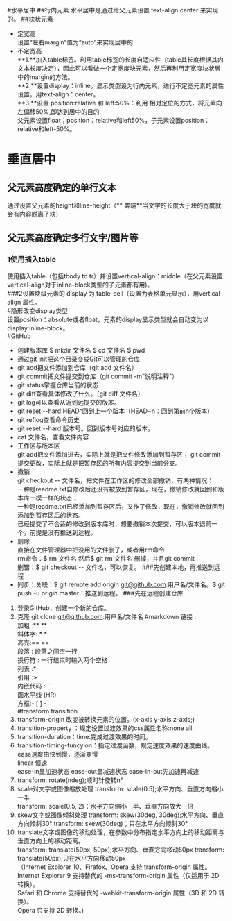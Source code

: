 #水平居中
##行内元素
水平居中是通过给父元素设置 text-align:center 来实现的。
##块状元素
- 定宽高  
设置“左右margin”值为“auto”来实现居中的
- 不定宽高  
**1.**加入table标签。利用table标签的长度自适应性（table其长度根据其内文本长度决定），因此可以看做一个定宽度块元素，然后再利用定宽度块状居中的margin的方法。  
**2.**设置display：inline。显示类型设为行内元素，进行不定宽元素的属性设置。用text-align：center。  
**3.**设置 position:relative 和 left:50%：利用 相对定位的方式，将元素向左偏移50%,即达到居中的目的.  
父元素设置float；position：relative和left50%，子元素设置position：relative和left-50%。  
# 垂直居中
## 父元素高度确定的单行文本
通过设置父元素的height和line-height（** 弊端**当文字的长度大于块的宽度就会有内容脱离了块）
## 父元素高度确定多行文字/图片等
### 1使用插入table
使用插入table（包括tbody td tr）并设置vertical-align：middle（在父元素设置vertical-align对于inline-block类型的子元素都有用)。  
###2设置块级元素的 display 为 table-cell（设置为表格单元显示），用vertical-align 属性。  
#隐形改变display类型  
设置position：absolute或者float，元素的display显示类型就会自动变为以 display:inline-block。  
#GitHub
- 创建版本库 
$ mkdir 文件名
$ cd 文件名
$ pwd
- 通过git init把这个目录变成Git可以管理的仓库
- git add把文件添加到仓库（git add 文件名）
- git commit把文件提交到仓库（git commit -m"说明注释"）
- git status掌握仓库当前的状态
- git diff查看具体修改了什么。（git diff 文件名）
- git log可以查看从近到远提交的版本。
-  git reset --hard HEAD^回到上一个版本（HEAD~n：回到第前n个版本）
-   git reflog查看命令历史
-   git reset --hard 版本号。回到版本号对应的版本。
-   cat 文件名，查看文件内容 
- 工作区与版本区  
git add把文件添加进去，实际上就是把文件修改添加到暂存区；
git commit提交更改，实际上就是把暂存区的所有内容提交到当前分支。
- 撤销  
git checkout -- 文件名，把文件在工作区的修改全部撤销，有两种情况：  
一种是readme.txt自修改后还没有被放到暂存区，现在，撤销修改就回到和版本库一模一样的状态；  
一种是readme.txt已经添加到暂存区后，又作了修改，现在，撤销修改就回到添加到暂存区后的状态。  
已经提交了不合适的修改到版本库时，想要撤销本次提交，可以版本退前一个，前提是没有推送到远程。
- 删除  
直接在文件管理器中把没用的文件删了，或者用rm命令  
rm命令：$ rm 文件名  然后$ git rm 文件名 删掉，并且git commit  
删错：$ git checkout -- 文件名，可以恢复。
###先创建本地，再推送到远程
- 同步：关联：$ git remote add origin git@github.com:用户名/文件名。$ git push -u origin master：推送到远程。
###先在远程创建仓库
1. 登录GitHub，创建一个新的仓库。
2. 克隆  git clone git@github.com:用户名/文件名
#markdown
链接 :[]()  
加粗 :**  **  
斜体字: * *  
高亮:== ==  
段落 : 段落之间空一行  
换行符 : 一行结束时输入两个空格  
列表 :*  
引用 :>  
内嵌代码 : ``  
画水平线 (HR)  
方框:- [ ] -  
#transform transition  
1. transform-origin 改变被转换元素的位置。(x-axis y-axis z-axis;)
2. transition-property ：规定设置过渡效果的css属性名称:none all.  
3. transition-duration：time.完成过渡效果的时间。
4. transition-timing-funcyion：指定过渡函数，规定速度效果的速度曲线。  
ease速度由快到慢，逐渐变慢  
linear 恒速  
ease-in呈加速状态
ease-out呈减速状态
ease-in-out先加速再减速
5. transform: rotate(ndeg);顺时针旋转n°
6. scale对文字或图像缩放处理 
transform: scale(0.5);水平方向、垂直方向缩小一半  
transform: scale(0.5, 2)：水平方向缩小一半、垂直方向放大一倍
7. skew文字或图像倾斜处理
transform: skew(30deg, 30deg);水平方向、垂直方向倾斜30°
transform: skew(30deg)；只在水平方向倾斜30°
8. translate文字或图像的移动处理，在参数中分布指定水平方向上的移动距离与垂直方向上的移动距离。  
transform: translate(50px, 50px);水平方向、垂直方向移动50px
transform: translate(50px);只在水平方向移动50px  
（Internet Explorer 10、Firefox、Opera 支持 transform-origin 属性。  
Internet Explorer 9 支持替代的 -ms-transform-origin 属性（仅适用于 2D 转换）。  
Safari 和 Chrome 支持替代的 -webkit-transform-origin 属性（3D 和 2D 转换）。  
Opera 只支持 2D 转换。)  
